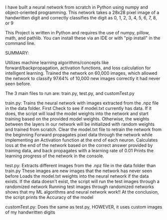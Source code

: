 I have built a neural network from scratch in Python using numpy and object-oriented programming. This network takes a 28x28 pixel image of a handwritten digit and correctly classifies the digit as 0, 1, 2, 3, 4, 5, 6, 7, 8, or 9

This Project is written in Python and requires the use of numpy, pillow, math, and pathlib. You can install these via an IDE or with "pip install" in the command line.

SUMMARY:

Utilizes machine learning algorithms/concepts like forward/backpropagation, activation functions, and loss calculation for intelligent learning.
Trained the network on 60,000 images, which allowed the network to classify 97.64% of 10,000 new images correctly it had never seen before.

The 3 main files to run are: train.py, test.py, and customTest.py

train.py:
Trains the neural network with images extracted from the .npz file in the data folder.
First Check to see if model.txt currently has data.
If it does, the script will load the model weights into the network and start training based on the provided model weights.
Otherwise, the weights between the layers in our network will be initialized with random weights and trained from scratch.
Clear the model.txt file to retrain the network from the beginning
Forward propagates pixel data through the network while implementing an Activation function at the end of each neuron.
Calculates loss at the end of the network based on the correct answer provided by training data, and back propagates with a learning rate of 0.01
Prints the learning progress of the network in the console.

test.py:
Extracts different images from the .npz file in the data folder than train.py
These images are new images that the network has never seen before
Loads the model.txt weights into the neural network if the data exists. If the data doesn't exist, the script will run the test images through a randomized network
Running test images through randomized networks shows that my ML algorithms and neural network work!!
At the conclusion, the script prints the Accuracy of the model

customTest.py:
Does the same as test.py, HOWEVER, it uses custom images of my handwritten digits
